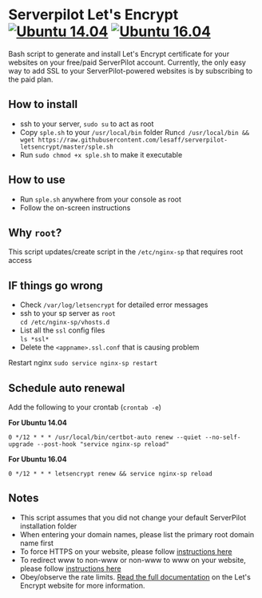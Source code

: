 # Serverpilot Let's Encrypt [![Ubuntu 14.04](https://img.shields.io/badge/Ubuntu-14.04-brightgreen.svg)]() [![Ubuntu 16.04](https://img.shields.io/badge/Ubuntu-16.04-brightgreen.svg)]()

Bash script to generate and install Let's Encrypt certificate for your websites on your free/paid ServerPilot account. Currently, the only easy way to add SSL to your ServerPilot-powered websites is by subscribing to the paid plan. 

## How to install
- ssh to your server, `sudo su` to act as root
- Copy `sple.sh` to your `/usr/local/bin` folder
  Run`cd /usr/local/bin && wget https://raw.githubusercontent.com/lesaff/serverpilot-letsencrypt/master/sple.sh`
- Run `sudo chmod +x sple.sh` to make it executable

## How to use
- Run `sple.sh` anywhere from your console as root
- Follow the on-screen instructions

## Why `root`?
This script updates/create script in the `/etc/nginx-sp` that requires root access

## IF things go wrong
- Check `/var/log/letsencrypt` for detailed error messages
- ssh to your sp server as `root`  
  `cd /etc/nginx-sp/vhosts.d`  
- List all the `ssl` config files  
  `ls *ssl*`  
- Delete the `<appname>.ssl.conf` that is causing problem

Restart nginx
`sudo service nginx-sp restart`

## Schedule auto renewal
Add the following to your crontab (`crontab -e`)

**For Ubuntu 14.04**  
```
0 */12 * * * /usr/local/bin/certbot-auto renew --quiet --no-self-upgrade --post-hook "service nginx-sp reload"
```

**For Ubuntu 16.04**  
```
0 */12 * * * letsencrypt renew && service nginx-sp reload
```

## Notes
- This script assumes that you did not change your default ServerPilot installation folder
- When entering your domain names, please list the primary root domain name first
- To force HTTPS on your website, please follow [instructions here](https://serverpilot.io/community/articles/how-to-force-SSL-by-redirecting-http-to-https.html)
- To redirect www to non-www or non-www to www on your website, please follow [instructions here](https://serverpilot.io/community/articles/how-to-redirect-to-a-different-domain.html)
- Obey/observe the rate limits. [Read the full documentation](https://letsencrypt.org/docs/rate-limits/) on the Let's Encrypt website for more information.

